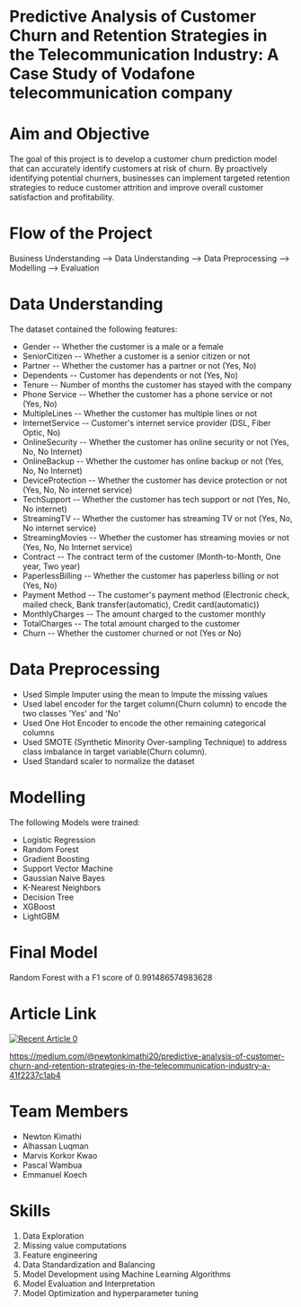 # Predictive Analysis of Customer Churn and Retention Strategies in the Telecommunication Industry: A Case Study of Vodafone telecommunication company

# Aim and Objective
The goal of this project is to develop a customer churn prediction model that can accurately identify customers at risk of churn. By proactively identifying potential churners, businesses can implement targeted retention strategies to reduce customer attrition and improve overall customer satisfaction and profitability.
 
# Flow of the Project  
 Business  Understanding --> Data Understanding --> Data Preprocessing --> Modelling --> Evaluation 

 # Data Understanding
 The dataset contained the following features:
* Gender -- Whether the customer is a male or a female
* SeniorCitizen -- Whether a customer is a senior citizen or not
* Partner -- Whether the customer has a partner or not (Yes, No)
* Dependents -- Customer has dependents or not (Yes, No)
* Tenure -- Number of months the customer has stayed with the company
* Phone Service -- Whether the customer has a phone service or not (Yes, No)
* MultipleLines -- Whether the customer has multiple lines or not
* InternetService -- Customer's internet service provider (DSL, Fiber Optic, No)
* OnlineSecurity -- Whether the customer has online security or not (Yes, No, No Internet)
* OnlineBackup -- Whether the customer has online backup or not (Yes, No, No Internet)
* DeviceProtection -- Whether the customer has device protection or not (Yes, No, No internet service)
* TechSupport -- Whether the customer has tech support or not (Yes, No, No internet)
* StreamingTV -- Whether the customer has streaming TV or not (Yes, No, No internet service)
* StreamingMovies -- Whether the customer has streaming movies or not (Yes, No, No Internet service)
* Contract -- The contract term of the customer (Month-to-Month, One year, Two year)
* PaperlessBilling -- Whether the customer has paperless billing or not (Yes, No)
* Payment Method -- The customer's payment method (Electronic check, mailed check, Bank transfer(automatic), Credit card(automatic))
* MonthlyCharges -- The amount charged to the customer monthly
* TotalCharges -- The total amount charged to the customer
* Churn -- Whether the customer churned or not (Yes or No)

# Data Preprocessing
* Used Simple Imputer using the mean to Impute the missing values
* Used label encoder for the target column(Churn column) to encode the two classes 'Yes' and 'No'
* Used One Hot Encoder to encode the other remaining categorical columns
* Used SMOTE (Synthetic Minority Over-sampling Technique) to address class imbalance in target variable(Churn column).
* Used Standard scaler to normalize the dataset
  

 # Modelling
 The following Models were trained:
* Logistic Regression
* Random Forest
* Gradient Boosting
* Support Vector Machine
* Gaussian Naive Bayes
* K-Nearest Neighbors
* Decision Tree
* XGBoost
* LightGBM

# Final Model
Random Forest with a F1 score of 0.991486574983628

# Article Link
<a target="_blank" href="https://github-readme-medium-recent-article.vercel.app/medium/@newtonkimathi20/0"><img src="https://github-readme-medium-recent-article.vercel.app/medium/@imantumorang/0" alt="Recent Article 0"> 

https://medium.com/@newtonkimathi20/predictive-analysis-of-customer-churn-and-retention-strategies-in-the-telecommunication-industry-a-41f2237c1ab4



# Team Members
* Newton Kimathi
* Alhassan Luqman
* Marvis Korkor Kwao
* Pascal Wambua
* Emmanuel Koech

# Skills
1. Data Exploration
2. Missing value computations
3. Feature engineering
4. Data Standardization and Balancing
5. Model Development using Machine Learning Algorithms 
6. Model Evaluation and Interpretation 
7. Model Optimization and hyperparameter tuning

